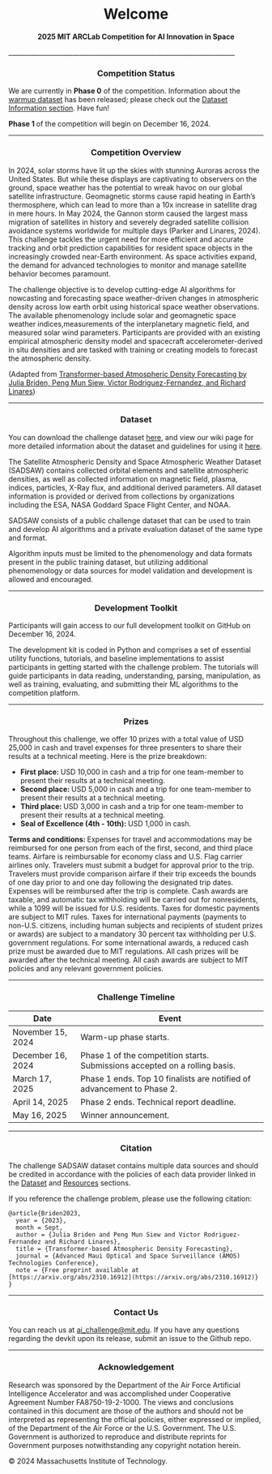 <div align="center">

# Welcome 
**2025 MIT ARCLab Competition for AI Innovation in Space** 

</div>
______________________________________________________________________

<div align="center">

<h3>Competition Status</h3>

</div>

<div align="left">

We are currently in <b>Phase 0</b> of the competition. Information about the [warmup dataset](https://www.dropbox.com/scl/fo/5pq4kens2baw71p6pr1aq/AFD4xBI92ZN5CHy1cDlJp1E?rlkey=me1bztt2pmitz8w7ss825scs1&st=jsy8omrb&dl=0) has been released; please check out the [Dataset Information section](https://2025-ai-challenge.readthedocs.io/en/latest/dataset.html#warmup-dataset). Have fun!

<b> Phase 1 </b> of the competition will begin on December 16, 2024.
</div>

<!--
<p align="center">
  <a href="https://splid-devkit.readthedocs.io/en/latest/installation.html">Installation</a> •
  <a href="https://splid-devkit.readthedocs.io/en/latest/dataset.html">SPLID Dataset</a> •
  <a href="https://github.com/ARCLab-MIT/splid-devkit">Development Kit</a> •
  <a href="https://splid-devkit.readthedocs.io/en/latest/metric.html">Metric</a> <br>
  <a href="https://www.researchgate.net/publication/374083350_AI_SSA_Challenge_Problem_Satellite_Pattern-of-Life_Characterization_Dataset_and_Benchmark_Suite">Paper</a> •
  <a href="https://splid-devkit.readthedocs.io/en/latest/resources.html">Resources</a> •
  <a href="https://splid-devkit.readthedocs.io/en/latest/README.html">Documentation</a> •
  <a href="https://eval.ai/web/challenges/challenge-page/2164/overview">Challenge</a>
  
</p>

[![Python](https://img.shields.io/badge/python-%20%203.11-blue.svg)]()
[![Documentation Status](https://readthedocs.org/projects/splid-devkit/badge/?version=latest)](https://splid-devkit.readthedocs.io/en/latest/?badge=latest)
[![License](https://img.shields.io/badge/license-MIT-blue.svg)]()

______________________________________________________________________
<div align="left">
  
## Getting started
The Satellite Pattern-of-Life Identification Dataset (SPLID) can be downloaded from <a href="https://www.dropbox.com/scl/fo/jt5h1f82iycjb8elybmlz/h?rlkey=bjcmny486ddf7m0j7b9uok9ww&dl=0">here</a>. You can find installation instructions for the development toolkit (devkit) on the [installation page](https://splid-devkit.readthedocs.io/en/latest/installation.html), and detailed information about the dataset is available on the [dataset page](https://splid-devkit.readthedocs.io/en/latest/dataset.html).

For those interested in participating in the satellite pattern-of-life identification challenge, please refer to the competition [landing page](https://eval.ai/web/challenges/challenge-page/2164/overview) for complete details.

To get acquainted with the SPLID development toolkit, we recommend following these steps:
- <b>Read the SPLID Paper:</b> Start by reading the paper on the [Satellite Pattern-of-Life Characterization Dataset and Benchmark Suite](https://www.researchgate.net/publication/374083350_AI_SSA_Challenge_Problem_Satellite_Pattern-of-Life_Characterization_Dataset_and_Benchmark_Suite).
- <b>Explore Dataset Descriptions:</b> Review comprehensive descriptions of the [SPLID dataset](https://splid-devkit.readthedocs.io/en/latest/dataset.html) to understand its nuances.
- <b>Setup Toolkit and Dataset:</b> Follow the step-by-step instructions provided on the [installation page](https://splid-devkit.readthedocs.io/en/latest/installation.html) to set up the devkit and dataset.
- <b>Tutorials to Get Started:</b> We've prepared tutorials in the [baseline_submissions folder](https://github.com/ARCLab-MIT/splid-devkit/tree/main/baseline_submissions), each covering essential topics:
    - `data_visualization.ipynb`: This tutorial guides you on loading, manipulating, and visualizing the training data and labels.
    - `heuristic_baseline.ipynb`: Here, you'll find a tutorial demonstrating the baseline heuristic solution. It explains the heuristic approach, illustrates how performance is measured, and provides visualizations of the results.
    - `ml_baseline.ipynb`: This tutorial takes you through the development of the baseline machine learning solution. It describes the training workflow, showcases how performance is assessed, and offers visualizations of the results.

-->
______________________________________________________________________

<div align="center">

<h3>Competition Overview </h3>

</div>

<div align="left">

In 2024, solar storms have lit up the skies with stunning Auroras across the United States. But while these displays are captivating to observers on the ground, space weather has the potential to wreak havoc on our global satellite infrastructure. Geomagnetic storms cause rapid heating in Earth’s thermosphere, which can lead to more than a 10x increase in satellite drag in mere hours. In May 2024, the Gannon storm caused the largest mass migration of satellites in history and severely degraded satellite collision avoidance systems worldwide for multiple days (Parker and Linares, 2024). This challenge tackles the urgent need for more efficient and accurate tracking and orbit prediction capabilities for resident space objects in the increasingly crowded near-Earth environment. As space activities expand, the demand for advanced technologies to monitor and manage satellite behavior becomes paramount. 

The challenge objective is to develop cutting-edge AI algorithms for nowcasting and forecasting space weather-driven changes in atmospheric density across low earth orbit using historical space weather observations. The available phenomenology include solar and geomagnetic space weather indices,measurements of the interplanetary magnetic field, and measured solar wind parameters. Participants are provided with an existing empirical atmospheric density model and spacecraft accelerometer-derived in situ densities and are tasked with training or creating models to forecast the atmospheric density.

(Adapted from [Transformer-based Atmospheric Density Forecasting by Julia Briden, Peng Mun Siew, Victor Rodriguez-Fernandez, and Richard Linares](https://arxiv.org/abs/2310.16912))

</div>


______________________________________________________________________

<div align="center">
<h3> Dataset </h3>
</div>

<div align="left">

You can download the challenge dataset [here](https://www.dropbox.com/scl/fo/nz1j92xpr6eet3fa5mx5i/ADMYs2zfr3dvxJ-FFd5dmM8?rlkey=9k81cc7sk0v6g7pkyd2zyk4ae&st=fkzsu8bn&dl=0), and view our wiki page for more detailed information about the dataset and guidelines for using it [here](https://2025-ai-challenge.readthedocs.io/en/latest/dataset.html).

The Satellite Atmospheric Density and Space Atmospheric Weather Dataset (SADSAW) contains collected orbital elements and satellite atmospheric densities, as well as collected information on magnetic field, plasma, indices, particles, X-Ray flux, and additional derived parameters. All dataset information is provided or derived from collections by organizations including the ESA, NASA Goddard Space Flight Center, and NOAA. 

SADSAW consists of a public challenge dataset that can be used to train and develop AI algorithms and a private evaluation dataset of the same type and format.

Algorithm inputs must be limited to the phenomenology and data formats present in the public training dataset, but utilizing additional phenomenology or data sources for model validation and development is allowed and encouraged.

</div>

______________________________________________________________________

<div align="center">
<h3> Development Toolkit </h3>
</div>

Participants will gain access to our full development toolkit on GitHub on December 16, 2024.

The development kit is coded in Python and comprises a set of essential utility functions, tutorials, and baseline implementations to assist participants in getting started with the challenge problem. The tutorials will guide participants in data reading, understanding, parsing, manipulation, as well as training, evaluating, and submitting their ML algorithms to the competition platform.


______________________________________________________________________


<div align="center">
<h3> Prizes </h3>
</div>

Throughout this challenge, we offer 10 prizes with a total value of USD 25,000 in cash and travel expenses for three presenters to share their results at a technical meeting. Here is the prize breakdown:

* <b> First place: </b> USD 10,000 in cash and a trip for one team-member to present their results at a technical meeting.
* <b> Second place: </b> USD 5,000 in cash and a trip for one team-member to present their results at a technical meeting.
* <b> Third place: </b> USD 3,000 in cash and a trip for one team-member to present their results at a technical meeting.
* <b> Seal of Excellence (4th - 10th): </b> USD 1,000 in cash.

<b> Terms and conditions: </b> Expenses for travel and accommodations may be reimbursed for one person from each of the first, second, and third place teams. Airfare is reimbursable for economy class and U.S. Flag carrier airlines only. Travelers must submit a budget for approval prior to the trip. Travelers must provide comparison airfare if their trip exceeds the bounds of one day prior to and one day following the designated trip dates. Expenses will be reimbursed after the trip is complete. Cash awards are taxable, and automatic tax withholding will be carried out for nonresidents, while a 1099 will be issued for U.S. residents. Taxes for domestic payments are subject to MIT rules. Taxes for international payments (payments to non-U.S. citizens, including human subjects and recipients of student prizes or awards) are subject to a mandatory 30 percent tax withholding per U.S. government regulations. For some international awards, a reduced cash prize must be awarded due to MIT regulations. All cash prizes will be awarded after the technical meeting. All cash awards are subject to MIT policies and any relevant government policies.

______________________________________________________________________


<div align="center">
<h3> Challenge Timeline </h3>
</div>

| Date  | Event | 
| ------------- | ------------- | 
| November 15, 2024 | Warm-up phase starts. |
| December 16, 2024 | Phase 1 of the competition starts. Submissions accepted on a rolling basis. |
| March 17, 2025 |Phase 1 ends. Top 10 finalists are notified of advancement to Phase 2. |
| April 14, 2025 | Phase 2 ends. Technical report deadline. |
| May 16, 2025 | Winner announcement. |

______________________________________________________________________

<div align="center">
<h3> Citation </h3>
</div>

<div align="left">

The challenge SADSAW dataset contains multiple data sources and should be credited in accordance with the policies of each data provider linked in the [Dataset](https://2025-ai-challenge.readthedocs.io/en/latest/dataset.html) and [Resources](https://2025-ai-challenge.readthedocs.io/en/latest/resources.html) sections. 

If you reference the challenge problem, please use the following citation:
```
@article{Briden2023,
  year = {2023},
  month = Sept,
  author = {Julia Briden and Peng Mun Siew and Victor Rodriguez-Fernandez and Richard Linares},
  title = {Transformer-based Atmospheric Density Forecasting},
  journal = {Advanced Maui Optical and Space Surveillance (AMOS) Technologies Conference},
  note = {Free preprint available at [https://arxiv.org/abs/2310.16912](https://arxiv.org/abs/2310.16912)}
}
```
</div>

______________________________________________________________________

<div align="center">
<h3>Contact Us</h3>
</div>

<div align="left">

You can reach us at ai_challenge@mit.edu.
If you have any questions regarding the devkit upon its release, submit an issue to the Github repo.

</div>

______________________________________________________________________

<div align="center">
<h3>Acknowledgement</h3>
</div>

<div align="left">
Research was sponsored by the Department of the Air Force Artificial Intelligence Accelerator and was accomplished under Cooperative Agreement Number FA8750-19-2-1000. The views and conclusions contained in this document are those of the authors and should not be interpreted as representing the official policies, either expressed or implied, of the Department of the Air Force or the U.S. Government. The U.S. Government is authorized to reproduce and distribute reprints for Government purposes notwithstanding any copyright notation herein.

© 2024 Massachusetts Institute of Technology.
</div>
